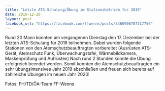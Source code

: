 ```yaml
---
title: "Letzte ATS-Schulung/Übung im Stationsbetrieb für 2019"
date: 2019-12-20
layout: post
facebook_url: "https://facebook.com/ffwenns/posts/3360906787317756"
---
```


Rund 20 Mann konnten am vergangenen Dienstag den 17. Dezember bei der letzten ATS-Schulung für 2019 teilnehmen. Dabei wurden folgende Stationen von den Atemschutzbeauftragten vorbereitet (Ausrüsten ATS-Gerät, Atemschutz Funk, Überwachungstafel, Wärmebildkamera, Maskenprüfung und Aufrüsten)
Nach rund 2 Stunden konnte die Übung erfolgreich beendet werden.
Somit konnten die Atemschutzbeauftragten ein sehr übungsintensives Jahr 2019 abschließen und freuen sich bereits auf zahlreiche Übungen im neuen Jahr 2020! 

Fotos: FH/TD/ÖA-Team FF-Wenns